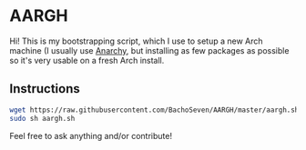 # AARGH

Hi! This is my bootstrapping script, which I use to setup a new Arch machine (I usually use [Anarchy](https://anarchyinstaller.org "anarchy"), but installing as few packages as possible so it's very usable on a fresh Arch install.

## Instructions
``` sh
wget https://raw.githubusercontent.com/BachoSeven/AARGH/master/aargh.sh
sudo sh aargh.sh
```

Feel free to ask anything and/or contribute!
